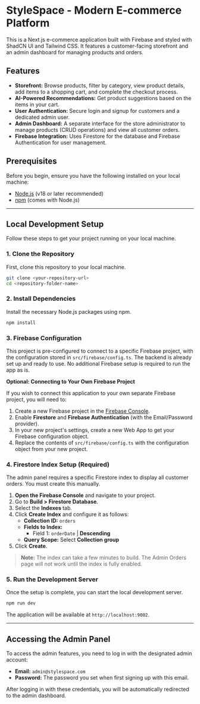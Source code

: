 # StyleSpace - Modern E-commerce Platform

This is a Next.js e-commerce application built with Firebase and styled with ShadCN UI and Tailwind CSS. It features a customer-facing storefront and an admin dashboard for managing products and orders.

## Features

- **Storefront:** Browse products, filter by category, view product details, add items to a shopping cart, and complete the checkout process.
- **AI-Powered Recommendations:** Get product suggestions based on the items in your cart.
- **User Authentication:** Secure login and signup for customers and a dedicated admin user.
- **Admin Dashboard:** A separate interface for the store administrator to manage products (CRUD operations) and view all customer orders.
- **Firebase Integration:** Uses Firestore for the database and Firebase Authentication for user management.

## Prerequisites

Before you begin, ensure you have the following installed on your local machine:
- [Node.js](https://nodejs.org/) (v18 or later recommended)
- [npm](https://www.npmjs.com/) (comes with Node.js)

---

## Local Development Setup

Follow these steps to get your project running on your local machine.

### 1. Clone the Repository

First, clone this repository to your local machine.

```bash
git clone <your-repository-url>
cd <repository-folder-name>
```

### 2. Install Dependencies

Install the necessary Node.js packages using npm.

```bash
npm install
```

### 3. Firebase Configuration

This project is pre-configured to connect to a specific Firebase project, with the configuration stored in `src/firebase/config.ts`. The backend is already set up and ready to use. No additional Firebase setup is required to run the app as is.

**Optional: Connecting to Your Own Firebase Project**

If you wish to connect this application to your own separate Firebase project, you will need to:
1. Create a new Firebase project in the [Firebase Console](https://console.firebase.google.com/).
2. Enable **Firestore** and **Firebase Authentication** (with the Email/Password provider).
3. In your new project's settings, create a new Web App to get your Firebase configuration object.
4. Replace the contents of `src/firebase/config.ts` with the configuration object from your new project.

### 4. Firestore Index Setup (Required)

The admin panel requires a specific Firestore index to display all customer orders. You must create this manually.

1.  **Open the Firebase Console** and navigate to your project.
2.  Go to **Build > Firestore Database**.
3.  Select the **Indexes** tab.
4.  Click **Create Index** and configure it as follows:
    *   **Collection ID:** `orders`
    *   **Fields to Index:**
        *   Field 1: `orderDate` | **Descending**
    *   **Query Scope:** Select **Collection group**
5.  Click **Create**.

> **Note:** The index can take a few minutes to build. The Admin Orders page will not work until the index is fully enabled.

### 5. Run the Development Server

Once the setup is complete, you can start the local development server.

```bash
npm run dev
```

The application will be available at `http://localhost:9002`.

---

## Accessing the Admin Panel

To access the admin features, you need to log in with the designated admin account:

-   **Email:** `admin@stylespace.com`
-   **Password:** The password you set when first signing up with this email.

After logging in with these credentials, you will be automatically redirected to the admin dashboard.
